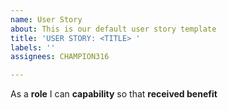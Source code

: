 ```yaml
---
name: User Story
about: This is our default user story template
title: 'USER STORY: <TITLE> '
labels: ''
assignees: CHAMPION316

---
```


As a **role** I can **capability** so that **received benefit**
